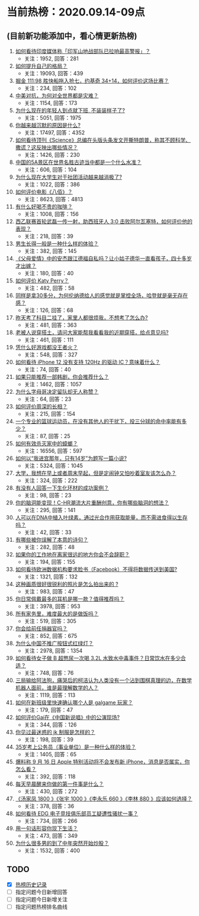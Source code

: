 # 当前热榜：2020.09.14-09点
## (目前新功能添加中，看心情更新热榜)
1. [如何看待印度媒体称「印军山地战部队已拉响最高警报」？](https://www.zhihu.com/question/420855470)
    * 关注：1952, 回答：281
2. [如何提升自己的格局？](https://www.zhihu.com/question/28213398)
    * 关注：19093, 回答：439
3. [掘金 111:98 胜快船拖入抢七，约基奇 34+14，如何评价这场比赛？](https://www.zhihu.com/question/420996085)
    * 关注：234, 回答：102
4. [中美对抗，为何对全世界都是灾难？](https://www.zhihu.com/question/420040304)
    * 关注：1154, 回答：173
5. [为什么现在的年轻人到点就下班, 不装装样子了?](https://www.zhihu.com/question/420477663)
    * 关注：5051, 回答：1975
6. [你越来越沉默的原因是什么?](https://www.zhihu.com/question/412546017)
    * 关注：17497, 回答：4352
7. [如何看待顶刊《Science》总编在头版头条发文开撕特朗普，称其不顾科学、撒谎？这反映出哪些情况？](https://www.zhihu.com/question/420711643)
    * 关注：1426, 回答：230
8. [中国的5A景区在世界名胜古迹当中都是一个什么水准？](https://www.zhihu.com/question/420645904)
    * 关注：606, 回答：104
9. [为什么现在大学生对于社团活动越来越消极了?](https://www.zhihu.com/question/397416319)
    * 关注：1022, 回答：386
10. [如何评价电影《八佰》？](https://www.zhihu.com/question/392095003)
    * 关注：8623, 回答：4813
11. [有什么好喝不贵的咖啡？](https://www.zhihu.com/question/390644147)
    * 关注：1008, 回答：156
12. [西乙联赛首轮武磊一传一射，助西班牙人 3:0 击败阿尔瓦塞特，如何评价他的表现？](https://www.zhihu.com/question/420870925)
    * 关注：218, 回答：39
13. [男生长得一般是一种什么样的体验？](https://www.zhihu.com/question/295954878)
    * 关注：382, 回答：145
14. [《父母爱情》中的安杰跟江德福自私吗？让小姑子德华一直看孩子，四十多岁才出嫁？](https://www.zhihu.com/question/371855804)
    * 关注：180, 回答：40
15. [如何评价 Katy Perry？](https://www.zhihu.com/question/23374025)
    * 关注：482, 回答：58
16. [同样是拿30多分，为何伦纳德给人的感觉就是掌控全场，哈登就是毫无存在感？](https://www.zhihu.com/question/418998372)
    * 关注：126, 回答：68
17. [昨天考了科目二挂了，家里人都很烦我，不想考了怎么办?](https://www.zhihu.com/question/419985984)
    * 关注：481, 回答：363
18. [老被人说穿搭土，请问大家能帮我看看我的近期穿搭，给点意见吗?](https://www.zhihu.com/question/412528242)
    * 关注：461, 回答：111
19. [凭什么好游戏都没王者火？](https://www.zhihu.com/question/419935773)
    * 关注：548, 回答：327
20. [如何看待 iPhone 12 没有支持 120Hz 的驱动 IC？意味着什么？](https://www.zhihu.com/question/417421809)
    * 关注：74, 回答：40
21. [如果只能推荐一部韩剧，你会推荐什么？](https://www.zhihu.com/question/414259214)
    * 关注：1462, 回答：1057
22. [为什么字母哥决定留队却无人称赞？](https://www.zhihu.com/question/420483140)
    * 关注：64, 回答：23
23. [如何评价周深的长相？](https://www.zhihu.com/question/406251807)
    * 关注：215, 回答：154
24. [一个专业的篮球运动员，在没有其他人的干扰下，投三分球的命中率能有多少？](https://www.zhihu.com/question/414483133)
    * 关注：87, 回答：25
25. [如何有效杀灭家中的蟑螂？](https://www.zhihu.com/question/20327568)
    * 关注：16556, 回答：597
26. [如何以“我进宫那年，只有14岁”为题写一篇小说?](https://www.zhihu.com/question/386935512)
    * 关注：5324, 回答：1045
27. [大学，我想在早上或者周末早起，但是定闹钟又怕吵着室友该怎么办？](https://www.zhihu.com/question/420519003)
    * 关注：324, 回答：222
28. [有没有人回答一下生化环材的成功案例？](https://www.zhihu.com/question/420254190)
    * 关注：98, 回答：23
29. [你的脑洞能变现！C-HR潮流大片重酬创意，你有哪些脑洞的想法？](https://www.zhihu.com/question/420396830)
    * 关注：295, 回答：141
30. [人可以在DNA中植入叶绿素，通过光合作用获取能量，而不需进食得以生存吗？](https://www.zhihu.com/question/352705032)
    * 关注：42, 回答：33
31. [有哪些被你误解了本意的诗句？](https://www.zhihu.com/question/41265507)
    * 关注：282, 回答：48
32. [如果你的工作地在离家很远的地方你会不会辞职？](https://www.zhihu.com/question/316448164)
    * 关注：194, 回答：155
33. [如何看待欧洲数据机构要求脸书（Facebook）不得将数据传送到美国?](https://www.zhihu.com/question/420505618)
    * 关注：1321, 回答：132
34. [这种画质很好很锐利的照片是怎么拍出来的 ?](https://www.zhihu.com/question/419806389)
    * 关注：983, 回答：47
35. [你日常佩戴最多的耳机是哪一款？值得推荐吗？](https://www.zhihu.com/question/347362134)
    * 关注：3978, 回答：953
36. [所有家务里，难度最大的是做饭吗？](https://www.zhihu.com/question/420450838)
    * 关注：519, 回答：305
37. [你会给前任捐器官吗？](https://www.zhihu.com/question/417708888)
    * 关注：852, 回答：675
38. [为什么中国不推广按钮式红绿灯？](https://www.zhihu.com/question/354249794)
    * 关注：2978, 回答：1354
39. [如何看待女子做 B 超憋尿一次喝 3.2L 水致水中毒事件？日常饮水在多少合适？](https://www.zhihu.com/question/420888994)
    * 关注：748, 回答：76
40. [三局输给阿法狗，痛哭后的柯洁认为人类没有一个沾到围棋真理的边，在数学机器人面前，谁是最理解数学的人？](https://www.zhihu.com/question/420262701)
    * 关注：1119, 回答：113
41. [如何在新班级里快速确认哪个人是 galgame 玩家？](https://www.zhihu.com/question/420888761)
    * 关注：179, 回答：47
42. [如何评价Gai在《中国新说唱》中的公演现场?](https://www.zhihu.com/question/420635702)
    * 关注：344, 回答：126
43. [你见过最迷惑的 jk 制服是怎样的？](https://www.zhihu.com/question/405582662)
    * 关注：198, 回答：39
44. [35岁考上公务员（事业单位）是一种什么样的体验？](https://www.zhihu.com/question/332402107)
    * 关注：1405, 回答：65
45. [爆料称 9 月 16 日 Apple 特别活动将不会发布新 iPhone，消息是否属实，你怎么看？](https://www.zhihu.com/question/420144869)
    * 关注：392, 回答：118
46. [每天早晨醒来你做的第一件事是什么？](https://www.zhihu.com/question/420274547)
    * 关注：430, 回答：272
47. [《汤家凤 1800 》《张宇 1000 》《李永乐 660 》《李林 880 》应该如何选择？](https://www.zhihu.com/question/374315667)
    * 关注：378, 回答：36
48. [如何看待 EDG 电子竞技俱乐部员工疑遭性骚扰一事？](https://www.zhihu.com/question/420823348)
    * 关注：734, 回答：266
49. [用一句话形容你现下生活？](https://www.zhihu.com/question/419912851)
    * 关注：473, 回答：349
50. [为什么很多男的到了中年突然开始炒股？](https://www.zhihu.com/question/419997323)
    * 关注：1532, 回答：400
## TODO
* [x] [热榜历史记录](hot_history/AllHot.md)
* [ ] 指定问题今日新增回答
* [ ] 指定问题今日新增关注
* [ ] 指定问题热榜排名曲线
